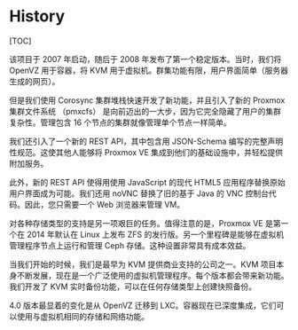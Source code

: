 # History

[TOC]

该项目于 2007 年启动，随后于 2008 年发布了第一个稳定版本。当时，我们将 OpenVZ 用于容器，将 KVM 用于虚拟机。群集功能有限，用户界面简单（服务器生成的网页）。

但是我们使用 Corosync 集群堆栈快速开发了新功能，并且引入了新的 Proxmox 集群文件系统 （pmxcfs） 是向前迈出的一大步，因为它完全隐藏了用户的集群复杂性。管理包含 16 个节点的集群就像管理单个节点一样简单。

我们还引入了一个新的 REST API，其中包含用 JSON-Schema 编写的完整声明性规范。这使其他人能够将 Proxmox VE 集成到他们的基础设施中，并轻松提供附加服务。

此外，新的 REST API 使得用使用 JavaScript 的现代 HTML5 应用程序替换原始用户界面成为可能。我们还用 noVNC 替换了旧的基于 Java 的 VNC 控制台代码。因此，您只需要一个 Web 浏览器来管理 VM。

对各种存储类型的支持是另一项艰巨的任务。值得注意的是，Proxmox VE 是第一个在 2014 年默认在 Linux 上发布 ZFS 的发行版。另一个里程碑是能够在虚拟机管理程序节点上运行和管理 Ceph 存储。这种设置非常具有成本效益。

当我们开始的时候，我们是最早为 KVM 提供商业支持的公司之一。KVM 项目本身不断发展，现在是一个广泛使用的虚拟机管理程序。每个版本都会带来新功能。我们开发了 KVM 实时备份功能，可以在任何存储类型上创建快照备份。

4.0 版本最显着的变化是从 OpenVZ 迁移到 LXC。容器现在已深度集成，它们可以使用与虚拟机相同的存储和网络功能。